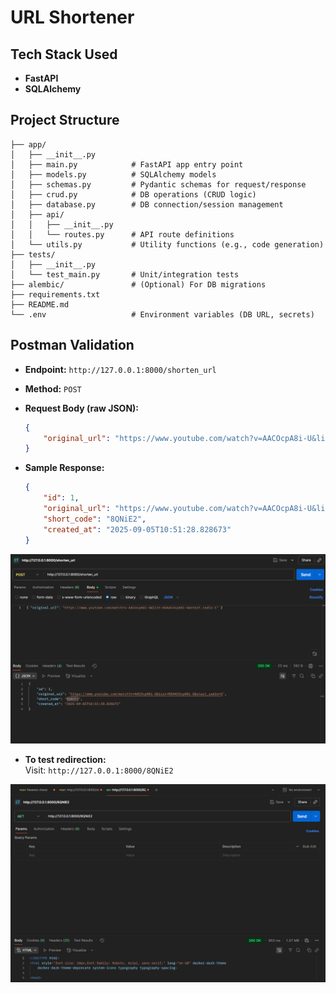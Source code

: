 # URL Shortener

## Tech Stack Used

- **FastAPI**
- **SQLAlchemy**

## Project Structure

```text
├── app/
│   ├── __init__.py
│   ├── main.py            # FastAPI app entry point
│   ├── models.py          # SQLAlchemy models
│   ├── schemas.py         # Pydantic schemas for request/response
│   ├── crud.py            # DB operations (CRUD logic)
│   ├── database.py        # DB connection/session management
│   ├── api/
│   │   ├── __init__.py
│   │   └── routes.py      # API route definitions
│   └── utils.py           # Utility functions (e.g., code generation)
├── tests/
│   ├── __init__.py
│   └── test_main.py       # Unit/integration tests
├── alembic/               # (Optional) For DB migrations
├── requirements.txt
├── README.md
└── .env                   # Environment variables (DB URL, secrets)
```

## Postman Validation

- **Endpoint:** `http://127.0.0.1:8000/shorten_url`
- **Method:** `POST`
- **Request Body (raw JSON):**

    ```json
    {
        "original_url": "https://www.youtube.com/watch?v=AACOcpA8i-U&list=RDAACOcpA8i-U&start_radio=1"
    }
    ```

- **Sample Response:**

    ```json
    {
        "id": 1,
        "original_url": "https://www.youtube.com/watch?v=AACOcpA8i-U&list=RDAACOcpA8i-U&start_radio=1",
        "short_code": "8QNiE2",
        "created_at": "2025-09-05T10:51:28.828673"
    }
    ```

![alt text](images/image.png)

- **To test redirection:**  
    Visit: `http://127.0.0.1:8000/8QNiE2`

![alt text](images/image-1.png)
